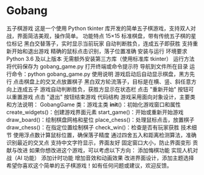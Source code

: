 # Gobang
五子棋游戏
这是一个使用 Python tkinter 库开发的简单五子棋游戏，支持双人对战，界面简洁美观，操作简单。
功能特点
15×15 标准棋盘，带有传统五子棋的星位标记
黑白交替落子，实时显示当前玩家
自动判断胜负，连成五子即获胜
支持重新开始和退出游戏
精确的鼠标点击识别，落子位置准确
安装与运行
环境要求
Python 3.6 及以上版本
无需额外安装第三方库（使用标准库 tkinter）
运行方法
将代码保存为 gobang_game.py
打开终端或命令提示符
导航到文件所在目录
运行命令：python gobang_game.py
使用说明
游戏启动后自动显示棋盘，黑方先行
点击棋盘上的交叉点放置棋子
黑白双方轮流落子，目标是在横、竖、斜任意方向上连成五子
游戏自动判断胜负，获胜方显示在状态栏
点击 "重新开始" 按钮可以重置游戏
点击 "退出" 按钮结束游戏
代码结构
游戏采用面向对象设计，主要类和方法说明：
GobangGame 类：游戏主类
__init__()：初始化游戏窗口和属性
create_widgets()：创建游戏界面元素
start_game()：开始或重新开始游戏
draw_board()：绘制棋盘网格和星位
place_chess()：处理鼠标点击，放置棋子
draw_chess()：在指定位置绘制棋子
check_win()：检查是否有玩家获胜
技术细节
使用浮点数计算鼠标位置，确保落子精度
通过四舍五入和距离检测算法，准确识别最近的交叉点
支持中文字符显示，界面友好
固定窗口大小，防止界面变形
贡献与改进
如果你想改进这个游戏，可以考虑以下方向：
添加悔棋功能
实现人机对战（AI 功能）
添加计时功能
增加音效和动画效果
改进界面设计，添加主题选择
希望你喜欢这个简单的五子棋游戏！如有任何问题或建议，欢迎反馈。

